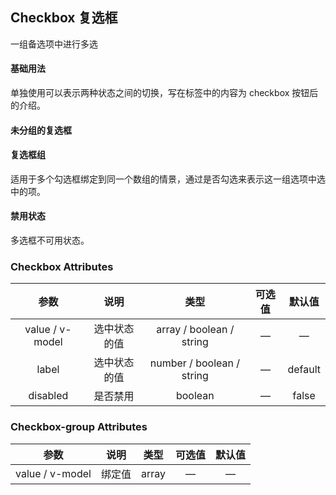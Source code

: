 ## Checkbox 复选框

 一组备选项中进行多选 



#### 基础用法

 单独使用可以表示两种状态之间的切换，写在标签中的内容为 checkbox 按钮后的介绍。 
 
 <base-code>
 
 <template slot="display">
 
 <checkbox-exam1></checkbox-exam1>
 
 </template>
 
 <template>
 
 ```vue
 <m-checkbox label="选项一" v-model="checked">选项一</m-checkbox>
 
 <script>
 export default {
 	data () {
 		return {
 			checked: true
 		}
 	}
 }
 </script>
 ```
 
 </template>
 
 </base-code>





#### 未分组的复选框



<base-code>

<template slot="display">

<checkbox-exam2></checkbox-exam2>

</template>

<template>

```vue
<m-checkbox label="选项A" v-model="checkedList">选项A</m-checkbox>
<m-checkbox label="选项B" v-model="checkedList">选项B</m-checkbox>
<m-checkbox label="选项C" v-model="checkedList">选项C</m-checkbox>
<m-checkbox label="选项D" v-model="checkedList">选项D</m-checkbox>

<script>
export default {
	data () {
		return {
			checkedList: ['选项A']
		}
	}
}
</script>

<style scoped>
.radio {
	margin: 20px 0;
}
</style>

```

</template>

</base-code>



#### 复选框组

 适用于多个勾选框绑定到同一个数组的情景，通过是否勾选来表示这一组选项中选中的项。 
 
 <base-code>
 
 <template slot="display">
 
 <checkbox-exam3></checkbox-exam3>
 
 </template>
 
 <template>
 
 ```vue
 <m-checkbox-group v-model="checkedList">
 	<m-checkbox label="选项A">选项A</m-checkbox>
 	<m-checkbox label="选项B">选项B</m-checkbox>
 	<m-checkbox label="选项C">选项C</m-checkbox>
 	<m-checkbox label="选项D">选项D</m-checkbox>
 </m-checkbox-group>
 
 <script>
 export default {
 	data () {
 		return {
 			checkedList: ['选项A']
 		}
 	}
 }
 </script>
 ```
 
 </template>
 
 </base-code>





#### 禁用状态

 多选框不可用状态。 
 
 <base-code>
 
 <template slot="display">
 
 <checkbox-exam4></checkbox-exam4>
 
 </template>
 
 <template>
 
 ```vue
 <m-checkbox-group v-model="checkedList">
 	<m-checkbox label="选项A">选项A</m-checkbox>
 	<m-checkbox disabled label="选项B">选项B</m-checkbox>
 	<m-checkbox label="选项C">选项C</m-checkbox>
 	<m-checkbox disabled label="选项D">选项D</m-checkbox>
 	<m-checkbox label="选项E">选项E</m-checkbox>
 </m-checkbox-group>
 
 <script>
 export default {
 	data () {
 		return {
 			checkedList: ['选项B']
 		}
 	}
 }
 </script>
 ```
 
 </template>
 
 </base-code>





### Checkbox Attributes

|      参数       |     说明     |           类型            | 可选值 | 默认值  |
| :-------------: | :----------: | :-----------------------: | :----: | :-----: |
| value / v-model | 选中状态的值 | array / boolean / string  |   —    |    —    |
|      label      | 选中状态的值 | number / boolean / string |   —    | default |
|    disabled     |   是否禁用   |          boolean          |   —    |  false  |



### Checkbox-group Attributes

|      参数       |  说明  | 类型  | 可选值 | 默认值 |
| :-------------: | :----: | :---: | :----: | :----: |
| value / v-model | 绑定值 | array |   —    |   —    |